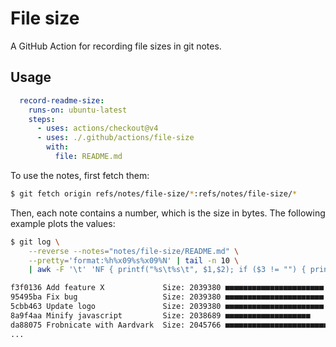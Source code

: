 # File size

A GitHub Action for recording file sizes in git notes.

## Usage

``` yaml
  record-readme-size:
    runs-on: ubuntu-latest
    steps:
      - uses: actions/checkout@v4
      - uses: ./.github/actions/file-size
        with:
          file: README.md
```

To use the notes, first fetch them:

``` bash
$ git fetch origin refs/notes/file-size/*:refs/notes/file-size/*
```

Then, each note contains a number, which is the size in bytes. The following example plots the values:

``` bash
$ git log \
    --reverse --notes="notes/file-size/README.md" \
    --pretty='format:%h%x09%s%x09%N' | tail -n 10 \
    | awk -F '\t' 'NF { printf("%s\t%s\t", $1,$2); if ($3 != "") { printf("Size: %s ", $3); i = 0; while (i++ < ($3 - 2035000) / 200) printf "■" }; print "" }'

f3f0136 Add feature X             Size: 2039380 ■■■■■■■■■■■■■■■■■■■■■■
95495ba Fix bug                   Size: 2039380 ■■■■■■■■■■■■■■■■■■■■■■
5cbb463 Update logo               Size: 2039380 ■■■■■■■■■■■■■■■■■■■■■■
8a9f4aa Minify javascript         Size: 2038689 ■■■■■■■■■■■■■■■■■■■
da88075 Frobnicate with Aardvark  Size: 2045766 ■■■■■■■■■■■■■■■■■■■■■■■■■■■■■■■■■■■■■■■■■■■■■■■■■■■■■■
...
```
